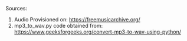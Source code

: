 Sources:
1. Audio Provisioned on: https://freemusicarchive.org/
2. mp3_to_wav.py code obtained from: https://www.geeksforgeeks.org/convert-mp3-to-wav-using-python/
